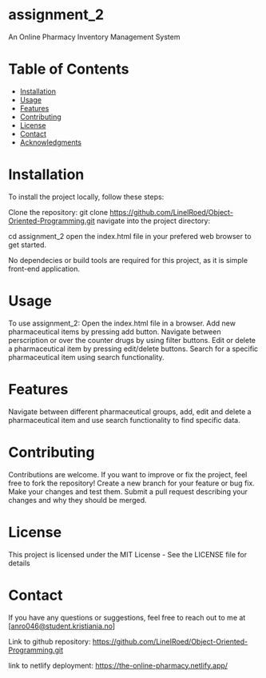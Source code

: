 # assignment_2
An Online Pharmacy Inventory Management System

# Table of Contents
- [Installation](#installation)
- [Usage](#usage)
- [Features](#features)
- [Contributing](#contributing)
- [License](#license)
- [Contact](#contact)
- [Acknowledgments](#acknowledgments)

# Installation
To install the project locally, follow these steps:

Clone the repository:
git clone https://github.com/LineIRoed/Object-Oriented-Programming.git
navigate into the project directory:

cd assignment_2
open the index.html file in your prefered web browser to get started.

No dependecies or build tools are required for this project, as it is simple front-end application.

# Usage
To use assignment_2:
Open the index.html file in a browser.
Add new pharmaceutical items by pressing add button.
Navigate between perscription or over the counter drugs by using filter buttons.
Edit or delete a pharmaceutical item by pressing edit/delete buttons.
Search for a specific pharmaceutical item using search functionality.

# Features
Navigate between different pharmaceutical groups, add, edit and delete a pharmaceutical item and use search functionality to find specific data.

# Contributing
Contributions are welcome. If you want to improve or fix the project, feel free to fork the repository!
Create a new branch for your feature or bug fix.
Make your changes and test them.
Submit a pull request describing your changes and why they should be merged.

# License
This project is licensed under the MIT License - See the LICENSE file for details

<!-- This project is not licensed -->

# Contact
If you have any questions or suggestions, feel free to reach out to me at [anro046@student.kristiania.no]


Link to github repository: https://github.com/LineIRoed/Object-Oriented-Programming.git

link to netlify deployment: https://the-online-pharmacy.netlify.app/
